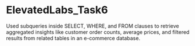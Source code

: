# ElevatedLabs_Task6
Used subqueries inside SELECT, WHERE, and FROM clauses to retrieve aggregated insights like customer order counts, average prices, and filtered results from related tables in an e-commerce database.
